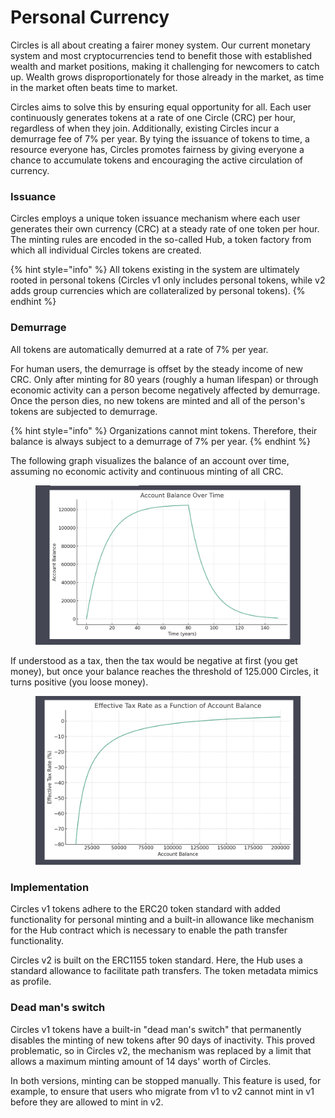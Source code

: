 # Personal Currency

Circles is all about creating a fairer money system. Our current monetary system and most cryptocurrencies tend to benefit those with established wealth and market positions, making it challenging for newcomers to catch up. Wealth grows disproportionately for those already in the market, as time in the market often beats time to market.

Circles aims to solve this by ensuring equal opportunity for all. Each user continuously generates tokens at a rate of one Circle (CRC) per hour, regardless of when they join. Additionally, existing Circles incur a demurrage fee of 7% per year. By tying the issuance of tokens to time, a resource everyone has, Circles promotes fairness by giving everyone a chance to accumulate tokens and encouraging the active circulation of currency.

### **Issuance**

Circles employs a unique token issuance mechanism where each user generates their own currency (CRC) at a steady rate of one token per hour. The minting rules are encoded in the so-called Hub, a token factory from which all individual Circles tokens are created.&#x20;

{% hint style="info" %}
All tokens existing in the system are ultimately rooted in personal tokens (Circles v1 only includes personal tokens, while v2 adds group currencies which are collateralized by personal tokens).
{% endhint %}

### **Demurrage**

All tokens are automatically demurred at a rate of 7% per year.

For human users, the demurrage is offset by the steady income of new CRC. Only after minting for 80 years (roughly a human lifespan) or through economic activity can a person become negatively affected by demurrage. Once the person dies, no new tokens are minted and all of the person's tokens are subjected to demurrage.

{% hint style="info" %}
Organizations cannot mint tokens. Therefore, their balance is always subject to a demurrage of 7% per year.
{% endhint %}

The following graph visualizes the balance of an account over time, assuming no economic activity and continuous minting of all CRC.

<figure><img src="../../.gitbook/assets/image (1).png" alt=""><figcaption></figcaption></figure>

If understood as a tax, then the tax would be negative at first (you get money), but once your balance reaches the threshold of 125.000 Circles, it turns positive (you loose money).

<figure><img src="../../.gitbook/assets/image (2).png" alt=""><figcaption></figcaption></figure>

### **Implementation**

Circles v1 tokens adhere to the ERC20 token standard with added functionality for personal minting and a built-in allowance like mechanism for the Hub contract which is necessary to enable the path transfer functionality.

Circles v2 is built on the ERC1155 token standard. Here, the Hub uses a standard allowance to facilitate path transfers. The token metadata mimics as profile.

### Dead man's switch

Circles v1 tokens have a built-in "dead man's switch" that permanently disables the minting of new tokens after 90 days of inactivity. This proved problematic, so in Circles v2, the mechanism was replaced by a limit that allows a maximum minting amount of 14 days' worth of Circles.&#x20;

In both versions, minting can be stopped manually. This feature is used, for example, to ensure that users who migrate from v1 to v2 cannot mint in v1 before they are allowed to mint in v2.

